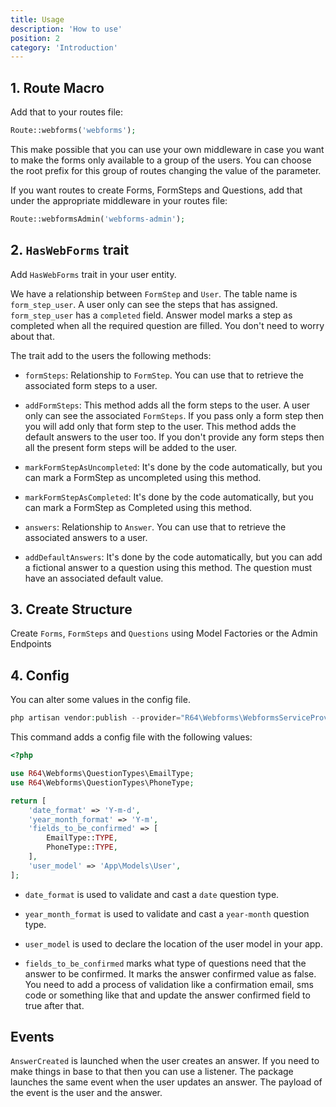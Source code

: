 ```yaml
---
title: Usage
description: 'How to use'
position: 2
category: 'Introduction'
---
```


## 1. Route Macro

Add that to your routes file:

```php
Route::webforms('webforms');
```

This make possible that you can use your own middleware in case you want to make the forms only available to a group of the users. You can choose the root prefix for this group of routes changing the value of the parameter.

If you want routes to create Forms, FormSteps and Questions, add that under the appropriate middleware in your routes file:

```php
Route::webformsAdmin('webforms-admin');
```

## 2. `HasWebForms` trait

Add `HasWebForms` trait in your user entity.

We have a relationship between `FormStep` and `User`. The table name is `form_step_user`. A user only can see the steps that has assigned. `form_step_user` has a `completed` field. Answer model marks a step as completed when all the required question are filled. You don't need to worry about that.

The trait add to the users the following methods:

- `formSteps`: Relationship to `FormStep`. You can use that to retrieve the associated form steps to a user.

- `addFormSteps`: This method adds all the form steps to the user. A user only can see the associated `FormSteps`. If you pass only a form step then you will add only that form step to the user. This method adds the default answers to the user too. If you don't provide any form steps then all the present form steps will be added to the user.

- `markFormStepAsUncompleted`: It's done by the code automatically, but you can mark a FormStep as uncompleted using this method.

- `markFormStepAsCompleted`: It's done by the code automatically, but you can mark a FormStep as Completed using this method.

- `answers`: Relationship to `Answer`. You can use that to retrieve the associated answers to a user.

- `addDefaultAnswers`: It's done by the code automatically, but you can add a fictional answer to a question using this method. The question must have an associated default value.

## 3. Create Structure

Create `Forms`, `FormSteps` and `Questions` using <nuxt-link to="/model-factories">Model Factories</nuxt-link> or the <nuxt-link to="/admin-endpoints">Admin Endpoints</nuxt-link>

## 4. Config

You can alter some values in the config file.

```php
php artisan vendor:publish --provider="R64\Webforms\WebformsServiceProvider" --tag="config"
```

This command adds a config file with the following values:

```php
<?php

use R64\Webforms\QuestionTypes\EmailType;
use R64\Webforms\QuestionTypes\PhoneType;

return [
    'date_format' => 'Y-m-d',
    'year_month_format' => 'Y-m',
    'fields_to_be_confirmed' => [
        EmailType::TYPE,
        PhoneType::TYPE,
    ],
    'user_model' => 'App\Models\User',
];
```

- `date_format` is used to validate and cast a `date` question type.

- `year_month_format` is used to validate and cast a `year-month` question type.

- `user_model` is used to declare the location of the user model in your app.

- `fields_to_be_confirmed` marks what type of questions need that the answer to be confirmed. It marks the answer confirmed value as false. You need to add a process of validation like a confirmation email, sms code or something like that and update the answer confirmed field to true after that.

## Events

`AnswerCreated` is launched when the user creates an answer. If you need to make things in base to that then you can use a listener. The package launches the same event when the user updates an answer. The payload of the event is the user and the answer.

